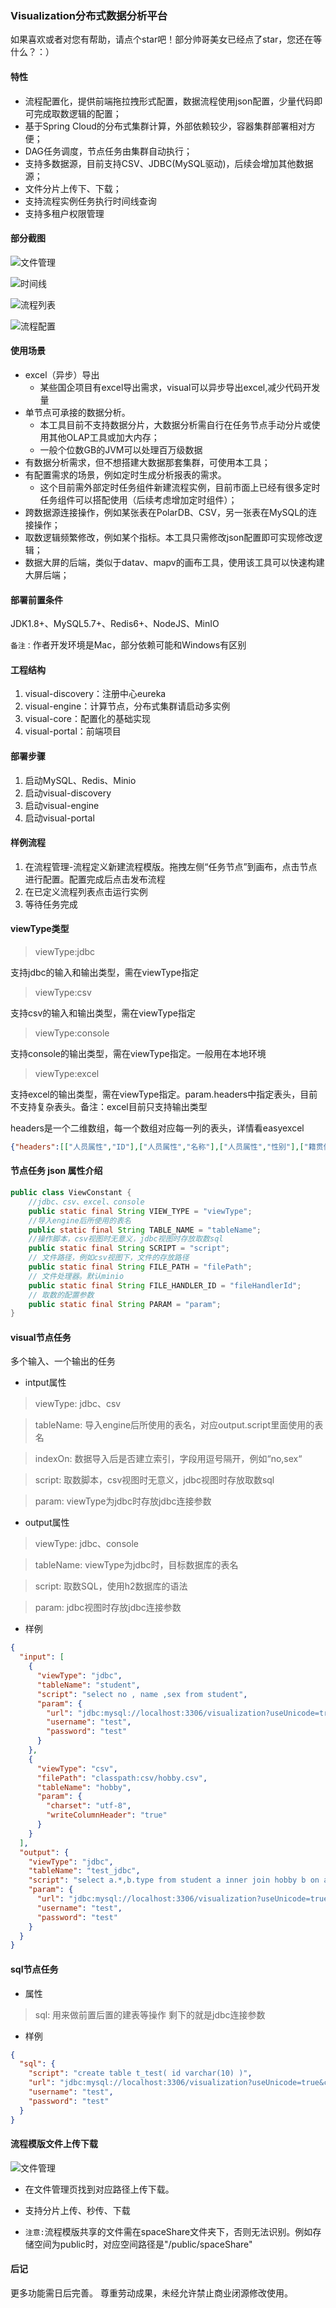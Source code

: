 ### Visualization分布式数据分析平台

如果喜欢或者对您有帮助，请点个star吧！部分帅哥美女已经点了star，您还在等什么？：）

#### 特性

+ 流程配置化，提供前端拖拉拽形式配置，数据流程使用json配置，少量代码即可完成取数逻辑的配置；
+ 基于Spring Cloud的分布式集群计算，外部依赖较少，容器集群部署相对方便；
+ DAG任务调度，节点任务由集群自动执行；
+ 支持多数据源，目前支持CSV、JDBC(MySQL驱动)，后续会增加其他数据源；
+ 文件分片上传下、下载；
+ 支持流程实例任务执行时间线查询
+ 支持多租户权限管理

#### 部分截图

![文件管理](https://gitee.com/pan-rr/visualization/raw/master/pic/文件管理.png)

![时间线](https://gitee.com/pan-rr/visualization/raw/master/pic/时间线.png)

![流程列表](https://gitee.com/pan-rr/visualization/raw/master/pic/流程列表.png)

![流程配置](https://gitee.com/pan-rr/visualization/raw/master/pic/流程配置.png)

#### 使用场景

+ excel（异步）导出
  - 某些国企项目有excel导出需求，visual可以异步导出excel,减少代码开发量
+ 单节点可承接的数据分析。
  - 本工具目前不支持数据分片，大数据分析需自行在任务节点手动分片或使用其他OLAP工具或加大内存；
  - 一般个位数GB的JVM可以处理百万级数据
+ 有数据分析需求，但不想搭建大数据那套集群，可使用本工具；
+ 有配置需求的场景，例如定时生成分析报表的需求。
  - 这个目前需外部定时任务组件新建流程实例，目前市面上已经有很多定时任务组件可以搭配使用（后续考虑增加定时组件）；
+ 跨数据源连接操作，例如某张表在PolarDB、CSV，另一张表在MySQL的连接操作；
+ 取数逻辑频繁修改，例如某个指标。本工具只需修改json配置即可实现修改逻辑； 
+ 数据大屏的后端，类似于datav、mapv的画布工具，使用该工具可以快速构建大屏后端；


#### 部署前置条件

JDK1.8+、MySQL5.7+、Redis6+、NodeJS、MinIO

`备注：`作者开发环境是Mac，部分依赖可能和Windows有区别

#### 工程结构

1. visual-discovery：注册中心eureka
2. visual-engine：计算节点，分布式集群请启动多实例
3. visual-core：配置化的基础实现
4. visual-portal：前端项目

#### 部署步骤

1. 启动MySQL、Redis、Minio
2. 启动visual-discovery
3. 启动visual-engine
4. 启动visual-portal

#### 样例流程

1. 在流程管理-流程定义新建流程模版。拖拽左侧“任务节点”到画布，点击节点进行配置。配置完成后点击发布流程
2. 在已定义流程列表点击运行实例
3. 等待任务完成

#### viewType类型

> viewType:jdbc

支持jdbc的输入和输出类型，需在viewType指定

> viewType:csv

支持csv的输入和输出类型，需在viewType指定

> viewType:console

支持console的输出类型，需在viewType指定。一般用在本地环境

> viewType:excel

支持excel的输出类型，需在viewType指定。param.headers中指定表头，目前不支持复杂表头。备注：excel目前只支持输出类型

headers是一个二维数组，每一个数组对应每一列的表头，详情看easyexcel
```json
{"headers":[["人员属性","ID"],["人员属性","名称"],["人员属性","性别"],["籍贯信息","籍贯"]]}
```
#### 节点任务 json 属性介绍

```java
public class ViewConstant {
    //jdbc、csv、excel、console
    public static final String VIEW_TYPE = "viewType";
    //导入engine后所使用的表名
    public static final String TABLE_NAME = "tableName";
    //操作脚本，csv视图时无意义，jdbc视图时存放取数sql
    public static final String SCRIPT = "script";
    // 文件路径，例如csv视图下，文件的存放路径
    public static final String FILE_PATH = "filePath";
    // 文件处理器。默认minio
    public static final String FILE_HANDLER_ID = "fileHandlerId";
    // 取数的配置参数
    public static final String PARAM = "param";
}
```

#### visual节点任务

多个输入、一个输出的任务

+ intput属性

> viewType: jdbc、csv

> tableName: 导入engine后所使用的表名，对应output.script里面使用的表名

> indexOn: 数据导入后是否建立索引，字段用逗号隔开，例如“no,sex“

> script: 取数脚本，csv视图时无意义，jdbc视图时存放取数sql

> param: viewType为jdbc时存放jdbc连接参数

+ output属性

> viewType: jdbc、console

> tableName: viewType为jdbc时，目标数据库的表名

> script: 取数SQL，使用h2数据库的语法

> param: jdbc视图时存放jdbc连接参数

+ 样例

```json
{
  "input": [
    {
      "viewType": "jdbc",
      "tableName": "student",
      "script": "select no , name ,sex from student",
      "param": {
        "url": "jdbc:mysql://localhost:3306/visualization?useUnicode=true&characterEncoding=utf8",
        "username": "test",
        "password": "test"
      }
    },
    {
      "viewType": "csv",
      "filePath": "classpath:csv/hobby.csv",
      "tableName": "hobby",
      "param": {
        "charset": "utf-8",
        "writeColumnHeader": "true"
      }
    }
  ],
  "output": {
    "viewType": "jdbc",
    "tableName": "test_jdbc",
    "script": "select a.*,b.type from student a inner join hobby b on a.no = b.no",
    "param": {
      "url": "jdbc:mysql://localhost:3306/visualization?useUnicode=true&characterEncoding=utf8",
      "username": "test",
      "password": "test"
    }
  }
}
```
#### sql节点任务

+ 属性

> sql: 用来做前置后置的建表等操作
> 剩下的就是jdbc连接参数

+ 样例

```json
{
  "sql": {
    "script": "create table t_test( id varchar(10) )",
    "url": "jdbc:mysql://localhost:3306/visualization?useUnicode=true&characterEncoding=utf8",
    "username": "test",
    "password": "test"
  }
}
```

#### 流程模版文件上传下载

![文件管理](https://gitee.com/pan-rr/visualization/raw/master/pic/文件管理.png)

+ 在文件管理页找到对应路径上传下载。

+ 支持分片上传、秒传、下载

+ `注意:`流程模版共享的文件需在spaceShare文件夹下，否则无法识别。例如存储空间为public时，对应空间路径是"/public/spaceShare"

#### 后记

更多功能需日后完善。
尊重劳动成果，未经允许禁止商业闭源修改使用。